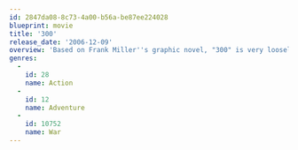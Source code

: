 ```yaml
---
id: 2847da08-8c73-4a00-b56a-be87ee224028
blueprint: movie
title: '300'
release_date: '2006-12-09'
overview: 'Based on Frank Miller''s graphic novel, "300" is very loosely based the 480 B.C. Battle of Thermopylae, where the King of Sparta led his army against the advancing Persians; the battle is said to have inspired all of Greece to band together against the Persians, and helped usher in the world''s first democracy.'
genres:
  -
    id: 28
    name: Action
  -
    id: 12
    name: Adventure
  -
    id: 10752
    name: War
---
```

